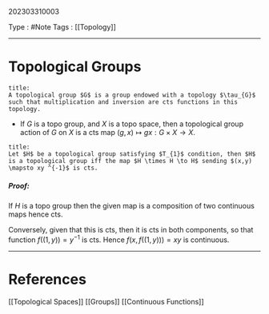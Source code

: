 202303310003

Type : #Note
Tags : [[Topology]]

---
# Topological Groups
```ad-note
title:
A topological group $G$ is a group endowed with a topology $\tau_{G}$ such that multiplication and inversion are cts functions in this topology.
```

- If $G$ is a topo group, and $X$ is a topo space, then a topological group action of $G$ on $X$ is a cts map $(g,x) \mapsto gx : G \times X \to X$.

```ad-note
title:
Let $H$ be a topological group satisfying $T_{1}$ condition, then $H$ is a topological group iff the map $H \times H \to H$ sending $(x,y) \mapsto xy ^{-1}$ is cts.
```
##### Proof: 
If $H$ is a topo group then the given map is a composition of two continuous maps hence cts.

Conversely, given that this is cts, then it is cts in both components, so that function $f((1,y)) = y ^{-1}$ is cts.
Hence $f(x,f((1,y))) = xy$ is continuous.


---
# References
[[Topological Spaces]]
[[Groups]]
[[Continuous Functions]]
